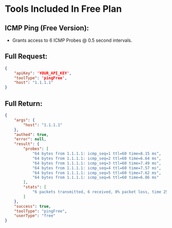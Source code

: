 # Tools Included In Free Plan


## ICMP Ping (Free Version):
- Grants access to 6 ICMP Probes @ 0.5 second intervals.

## Full Request:
```json
{
    "apiKey": 'YOUR_API_KEY',
    "toolType": 'pingFree',
    "host": "1.1.1.1"
}
```

## Full Return:
```json
{
    "args": {
        "host": "1.1.1.1"
    },
    "authed": true,
    "error": null,
    "result": {
        "probes": [
            "64 bytes from 1.1.1.1: icmp_seq=1 ttl=60 time=8.15 ms",
            "64 bytes from 1.1.1.1: icmp_seq=2 ttl=60 time=6.64 ms",
            "64 bytes from 1.1.1.1: icmp_seq=3 ttl=60 time=7.49 ms",
            "64 bytes from 1.1.1.1: icmp_seq=4 ttl=60 time=7.57 ms",
            "64 bytes from 1.1.1.1: icmp_seq=5 ttl=60 time=7.62 ms",
            "64 bytes from 1.1.1.1: icmp_seq=6 ttl=60 time=6.86 ms"
        ],
        "stats": [
            "6 packets transmitted, 6 received, 0% packet loss, time 2510ms"
        ]
    },
    "success": true,
    "toolType": "pingFree",
    "userType": "free"
}
```



